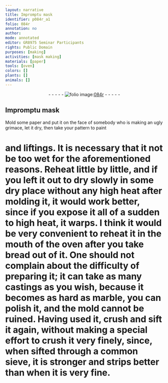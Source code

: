```yaml
---
layout: narrative
title: Impromptu mask
identifier: p084r_a1
folio: 084r
annotation: no
author:
mode: annotated
editor: GR8975 Seminar Participants
rights: Public Domain
purposes: [making]
activities: [mask making]
materials: [paper]
tools: [oven]
colors: []
plants: []
animals: []
---
```


 <div class="folio" align="center">- - - - - <a href="http://gallica.bnf.fr/ark:/12148/btv1b10500001g/f173.image" target="_blank"><img src="https://cu-mkp.github.io/GR8975-edition/assets/photo-icon.png" alt="folio image: " style="display:inline-block; margin-bottom:-3px;"/>084r</a> - - - - - </div>  <span class="activity"></span> 

## Impromptu mask

 
 Mold some <span class="material">paper</span> and put it on the face of somebody who is making an ugly grimace, let it dry, then take your pattern to paint 
 
 # and liftings. It is necessary that it not be too wet for the aforementioned reasons. Reheat little by little, and if you left it out to dry slowly in some dry place without any high heat after molding it, it would work better, since if you expose it all of a sudden to high heat, it warps. I think it would be very convenient to reheat it in the mouth of the <span class="tool">oven</span> after you take bread out of it. One should not complain about the difficulty of preparing it; it can take as many castings as you wish, because it becomes as hard as marble, you can polish it, and the mold cannot be ruined. Having used it, crush and sift it again, without making a special effort to crush it very finely, since, when sifted through a common sieve, it is stronger and strips better than when it is very fine. 
 
